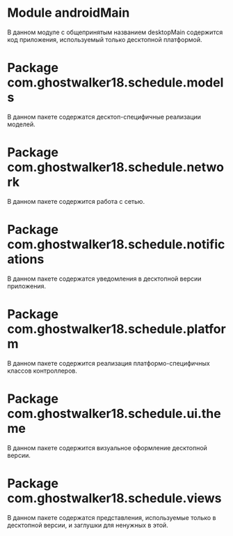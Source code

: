 # Module androidMain

В данном модуле с общепринятым названием desktopMain
содержится код приложения, используемый только десктопной платформой.

# Package com.ghostwalker18.schedule.models

В данном пакете содержатся десктоп-специфичные реализации моделей.

# Package com.ghostwalker18.schedule.network

В данном пакете содержится работа с сетью.

# Package com.ghostwalker18.schedule.notifications

В данном пакете содержатся уведомления в десктопной версии приложения.

# Package com.ghostwalker18.schedule.platform

В данном пакете содержится реализация платформо-специфичных классов контроллеров.

# Package com.ghostwalker18.schedule.ui.theme

В данном пакете содержится визуальное оформление десктопной версии.

# Package com.ghostwalker18.schedule.views

В данном пакете содержатся представления, 
используемые только в десктопной версии, и заглушки для ненужных в этой.